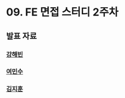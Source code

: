 # 09. FE 면접 스터디 2주차

## 발표 자료

### [강해빈](./kanghaeven.md)

### [여민수](./yeominsu.md)

### [김지훈](./kimjihun.md)
